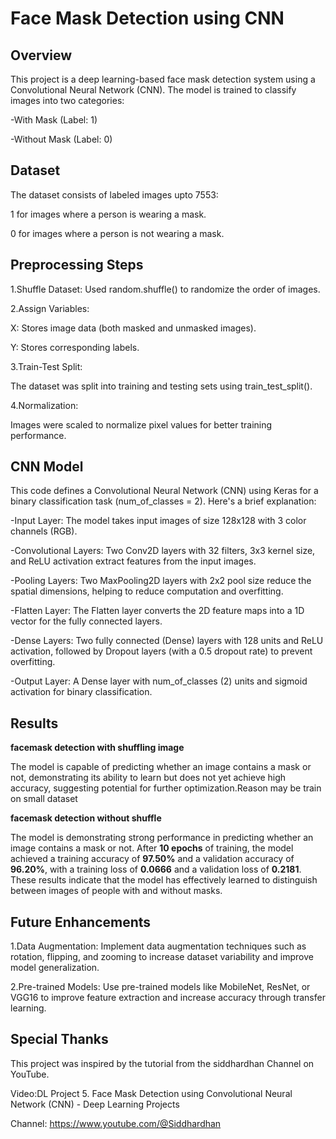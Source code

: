 
# Face Mask Detection using CNN




## Overview

This project is a deep learning-based face mask detection system using a Convolutional Neural Network (CNN). The model is trained to classify images into two categories:

-With Mask (Label: 1)

-Without Mask (Label: 0)
## Dataset

The dataset consists of labeled images upto 7553:

1 for images where a person is wearing a mask.

0 for images where a person is not wearing a mask.
## Preprocessing Steps

1.Shuffle Dataset: Used random.shuffle() to randomize the order of images.

2.Assign Variables:

X: Stores image data (both masked and unmasked images).

Y: Stores corresponding labels.

3.Train-Test Split:

The dataset was split into training and testing sets using train_test_split().

4.Normalization:

Images were scaled to normalize pixel values for better training performance.
## CNN Model

This code defines a Convolutional Neural Network (CNN) using Keras for a binary classification task (num_of_classes = 2). Here's a brief explanation:

-Input Layer: The model takes input images of size 128x128 with 3 color channels (RGB).

-Convolutional Layers: Two Conv2D layers with 32 filters, 3x3 kernel size, and ReLU activation extract features from the input images.

-Pooling Layers: Two MaxPooling2D layers with 2x2 pool size reduce the spatial dimensions, helping to reduce computation and overfitting.

-Flatten Layer: The Flatten layer converts the 2D feature maps into a 1D vector for the fully connected layers.

-Dense Layers: Two fully connected (Dense) layers with 128 units and ReLU activation, followed by Dropout layers (with a 0.5 dropout rate) to prevent overfitting.

-Output Layer: A Dense layer with num_of_classes (2) units and sigmoid activation for binary classification.
## Results
**facemask detection with shuffling image**

The model is capable of predicting whether an image contains a mask or not, demonstrating its ability to learn but does not yet achieve high accuracy, suggesting potential for further optimization.Reason may be train on small dataset

**facemask detection without shuffle**

The model is demonstrating strong performance in predicting whether an image contains a mask or not. After **10 epochs** of training, the model achieved a training accuracy of **97.50%** and a validation accuracy of **96.20%**, with a training loss of **0.0666** and a validation loss of **0.2181**. These results indicate that the model has effectively learned to distinguish between images of people with and without masks.

## Future Enhancements

1.Data Augmentation: Implement data augmentation techniques such as rotation, flipping, and zooming to increase dataset variability and improve model generalization.

2.Pre-trained Models: Use pre-trained models like MobileNet, ResNet, or VGG16 to improve feature extraction and increase accuracy through transfer learning.
## Special Thanks

This project was inspired by the tutorial from the siddhardhan Channel on YouTube.

Video:DL Project 5. Face Mask Detection using Convolutional Neural Network (CNN) - Deep Learning Projects

Channel: https://www.youtube.com/@Siddhardhan
